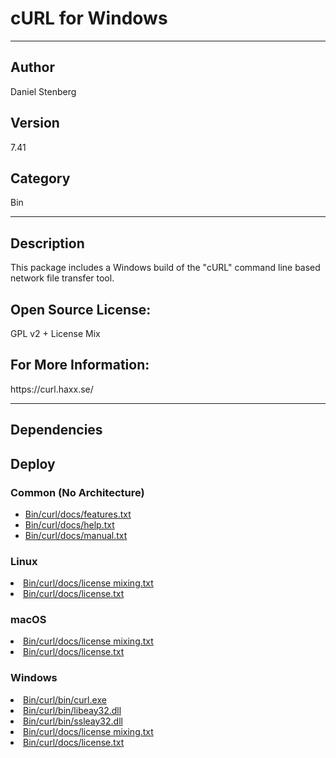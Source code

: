 # cURL for Windows
___

## Author
Daniel Stenberg

## Version
7.41

## Category
Bin

___

## Description
<p>This package includes a Windows build of the "cURL" command line based network file transfer tool.</p>

<h2>Open Source License:</h2>
<p>GPL v2 + License Mix<br>

<h2>For More Information:</h2>
<p>https://curl.haxx.se/</p>

___

## Dependencies

## Deploy

### Common (No Architecture)

<ul>
<li><a href="https://gitlab.com/WeSuckLess/Reactor/-/blob/master/Atoms/com.DanielStenberg.cURL/Bin/curl/docs/features.txt?ref_type=heads">Bin/curl/docs/features.txt</a></li>
<li><a href="https://gitlab.com/WeSuckLess/Reactor/-/blob/master/Atoms/com.DanielStenberg.cURL/Bin/curl/docs/help.txt?ref_type=heads">Bin/curl/docs/help.txt</a></li>
<li><a href="https://gitlab.com/WeSuckLess/Reactor/-/blob/master/Atoms/com.DanielStenberg.cURL/Bin/curl/docs/manual.txt?ref_type=heads">Bin/curl/docs/manual.txt</a></li>
</ul>

### Linux

<li><a href="https://gitlab.com/WeSuckLess/Reactor/-/blob/master/Atoms/com.DanielStenberg.cURL/Linux/Bin/curl/docs/license mixing.txt?ref_type=heads">Bin/curl/docs/license mixing.txt</a></li>
<li><a href="https://gitlab.com/WeSuckLess/Reactor/-/blob/master/Atoms/com.DanielStenberg.cURL/Linux/Bin/curl/docs/license.txt?ref_type=heads">Bin/curl/docs/license.txt</a></li>

### macOS

<li><a href="https://gitlab.com/WeSuckLess/Reactor/-/blob/master/Atoms/com.DanielStenberg.cURL/Mac/Bin/curl/docs/license mixing.txt?ref_type=heads">Bin/curl/docs/license mixing.txt</a></li>
<li><a href="https://gitlab.com/WeSuckLess/Reactor/-/blob/master/Atoms/com.DanielStenberg.cURL/Mac/Bin/curl/docs/license.txt?ref_type=heads">Bin/curl/docs/license.txt</a></li>

### Windows

<li><a href="https://gitlab.com/WeSuckLess/Reactor/-/blob/master/Atoms/com.DanielStenberg.cURL/Windows/Bin/curl/bin/curl.exe?ref_type=heads">Bin/curl/bin/curl.exe</a></li>
<li><a href="https://gitlab.com/WeSuckLess/Reactor/-/blob/master/Atoms/com.DanielStenberg.cURL/Windows/Bin/curl/bin/libeay32.dll?ref_type=heads">Bin/curl/bin/libeay32.dll</a></li>
<li><a href="https://gitlab.com/WeSuckLess/Reactor/-/blob/master/Atoms/com.DanielStenberg.cURL/Windows/Bin/curl/bin/ssleay32.dll?ref_type=heads">Bin/curl/bin/ssleay32.dll</a></li>
<li><a href="https://gitlab.com/WeSuckLess/Reactor/-/blob/master/Atoms/com.DanielStenberg.cURL/Windows/Bin/curl/docs/license mixing.txt?ref_type=heads">Bin/curl/docs/license mixing.txt</a></li>
<li><a href="https://gitlab.com/WeSuckLess/Reactor/-/blob/master/Atoms/com.DanielStenberg.cURL/Windows/Bin/curl/docs/license.txt?ref_type=heads">Bin/curl/docs/license.txt</a></li>
